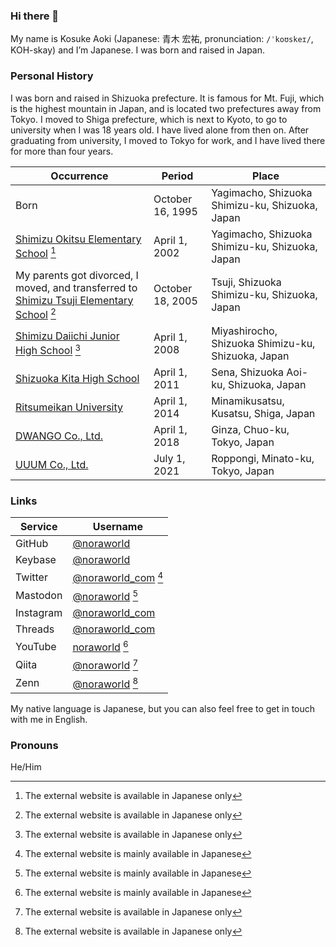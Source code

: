 ### Hi there 👋
My name is Kosuke Aoki (Japanese: 青木 宏祐, pronunciation: `/ˈkoʊskeɪ/`, KOH-skay) and I’m Japanese. I was born and raised in Japan.

### Personal History
I was born and raised in Shizuoka prefecture. It is famous for Mt. Fuji, which is the highest mountain in Japan, and is located two prefectures away from Tokyo. I moved to Shiga prefecture, which is next to Kyoto, to go to university when I was 18 years old. I have lived alone from then on. After graduating from university, I moved to Tokyo for work, and I have lived there for more than four years.

| Occurrence                                                                                                                      | Period                                  | Place                                              |
| ------------------------------------------------------------------------------------------------------------------------------- | --------------------------------------- | -------------------------------------------------- |
| Born                                                                                                                            | October 16, 1995 | Yagimacho, Shizuoka Shimizu-ku, Shizuoka, Japan    |
| [Shimizu Okitsu Elementary School](https://okitsu-e.shizuoka.ednet.jp/) [^1]                                                    | April 1, 2002    | Yagimacho, Shizuoka Shimizu-ku, Shizuoka, Japan    |
| My parents got divorced, I moved, and transferred to [Shimizu Tsuji Elementary School](https://tsuji-e.shizuoka.ednet.jp/) [^1] | October 18, 2005 | Tsuji, Shizuoka Shimizu-ku, Shizuoka, Japan        |
| [Shimizu Daiichi Junior High School](https://shimizudai1-j.shizuoka.ednet.jp/) [^1]                                             | April 1, 2008    | Miyashirocho, Shizuoka Shimizu-ku, Shizuoka, Japan |
| [Shizuoka Kita High School](https://shizukita.jp/english/)                                                                      | April 1, 2011    | Sena, Shizuoka Aoi-ku, Shizuoka, Japan             |
| [Ritsumeikan University](http://en.ritsumei.ac.jp/)                                                                             | April 1, 2014    | Minamikusatsu, Kusatsu, Shiga, Japan               |
| [DWANGO Co., Ltd.](https://en.dwango.co.jp/)                                                                                    | April 1, 2018    | Ginza, Chuo-ku, Tokyo, Japan                       |
| [UUUM Co., Ltd.](https://en.uuum.co.jp/)                                                                                        | July 1, 2021     | Roppongi, Minato-ku, Tokyo, Japan                  |

[^1]: The external website is available in Japanese only

### Links

| Service   | Username                                                                   |
| --------- | -------------------------------------------------------------------------- |
| GitHub    | [@noraworld](https://github.com/noraworld)                                 |
| Keybase   | [@noraworld](https://keybase.io/noraworld)                                 |
| Twitter   | [@noraworld_com](https://twitter.com/noraworld_com) [^2]                   |
| Mastodon  | [@noraworld](https://mastodon.social/@noraworld) [^2]                      |
| Instagram | [@noraworld_com](https://www.instagram.com/noraworld_com/)                 |
| Threads   | [@noraworld_com](https://www.threads.net/@noraworld_com)                   |
| YouTube   | [noraworld](https://www.youtube.com/channel/UC-MIg05NN5mBsZE8lPdWT8Q) [^2] |
| Qiita     | [@noraworld](https://qiita.com/noraworld) [^1]                             |
| Zenn      | [@noraworld](https://zenn.dev/noraworld) [^1]                              |

[^2]: The external website is mainly available in Japanese

My native language is Japanese, but you can also feel free to get in touch with me in English.

### Pronouns
He/Him

<!--
**noraworld/noraworld** is a ✨ _special_ ✨ repository because its `README.md` (this file) appears on your GitHub profile.

Here are some ideas to get you started:

- 🔭 I’m currently working on ...
- 🌱 I’m currently learning ...
- 👯 I’m looking to collaborate on ...
- 🤔 I’m looking for help with ...
- 💬 Ask me about ...
- 📫 How to reach me: ...
- 😄 Pronouns: ...
- ⚡ Fun fact: ...
-->
